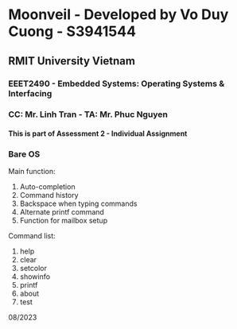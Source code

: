 # Moonveil - Developed by Vo Duy Cuong - S3941544
## RMIT University Vietnam
### EEET2490 - Embedded Systems: Operating Systems & Interfacing
### CC: Mr. Linh Tran - TA: Mr. Phuc Nguyen
#### This is part of Assessment 2 - Individual Assignment

### Bare OS
<p>Main function:</p>
<ol>
    <li>Auto-completion</li>
    <li>Command history</li>
    <li>Backspace when typing commands</li>
    <li>Alternate printf command</li>
    <li>Function for mailbox setup</li>
</ol>

<p>Command list:</p>
<ol>
    <li>help</li>
    <li>clear</li>
    <li>setcolor</li>
    <li>showinfo</li>
    <li>printf</li>
    <li>about</li>
    <li>test</li>
</ol>

<p>08/2023</p>